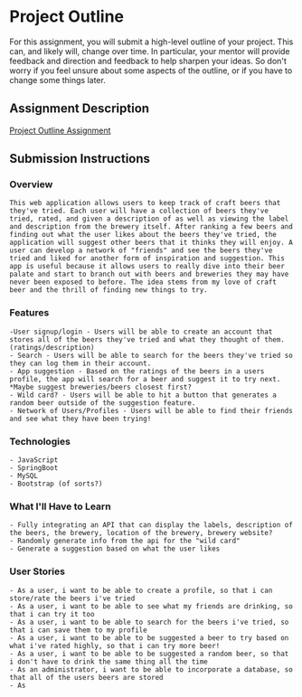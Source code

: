 # Project Outline
For this assignment, you will submit a high-level outline of your project. This can, and likely will, change over time. In particular, your mentor will provide feedback and direction and feedback to help sharpen your ideas. So don't worry if you feel unsure about some aspects of the outline, or if you have to change some things later.

## Assignment Description
[Project Outline Assignment](https://education.launchcode.org/liftoff/assignments/project-outline/)

## Submission Instructions

### Overview
	This web application allows users to keep track of craft beers that they've tried. Each user will have a collection of beers they've tried, rated, and given a description of as well as viewing the label and description from the brewery itself. After ranking a few beers and finding out what the user likes about the beers they've tried, the application will suggest other beers that it thinks they will enjoy. A user can develop a network of "friends" and see the beers they've tried and liked for another form of inspiration and suggestion. This app is useful because it allows users to really dive into their beer palate and start to branch out with beers and breweries they may have never been exposed to before. The idea stems from my love of craft beer and the thrill of finding new things to try.

### Features
	-User signup/login - Users will be able to create an account that stores all of the beers they've tried and what they thought of them. (ratings/description)
	- Search - Users will be able to search for the beers they've tried so they can log them in their account.
	- App suggestion - Based on the ratings of the beers in a users profile, the app will search for a beer and suggest it to try next. *Maybe suggest breweries/beers closest first?
	- Wild card? - Users will be able to hit a button that generates a random beer outside of the suggestion feature.
	- Network of Users/Profiles - Users will be able to find their friends and see what they have been trying!

### Technologies
    - JavaScript
	- SpringBoot
	- MySQL
	- Bootstrap (of sorts?)

### What I'll Have to Learn
	- Fully integrating an API that can display the labels, description of the beers, the brewery, location of the brewery, brewery website?
	- Randomly generate info from the api for the "wild card"
	- Generate a suggestion based on what the user likes


### User Stories
    - As a user, i want to be able to create a profile, so that i can store/rate the beers i've tried
    - As a user, i want to be able to see what my friends are drinking, so that i can try it too
    - As a user, i want to be able to search for the beers i've tried, so that i can save them to my profile
    - As a user, i want to be able to be suggested a beer to try based on what i've rated highly, so that i can try more beer!
    - As a user, i want to be able to be suggested a random beer, so that i don't have to drink the same thing all the time
    - As an administrator, i want to be able to incorporate a database, so that all of the users beers are stored
    - As

